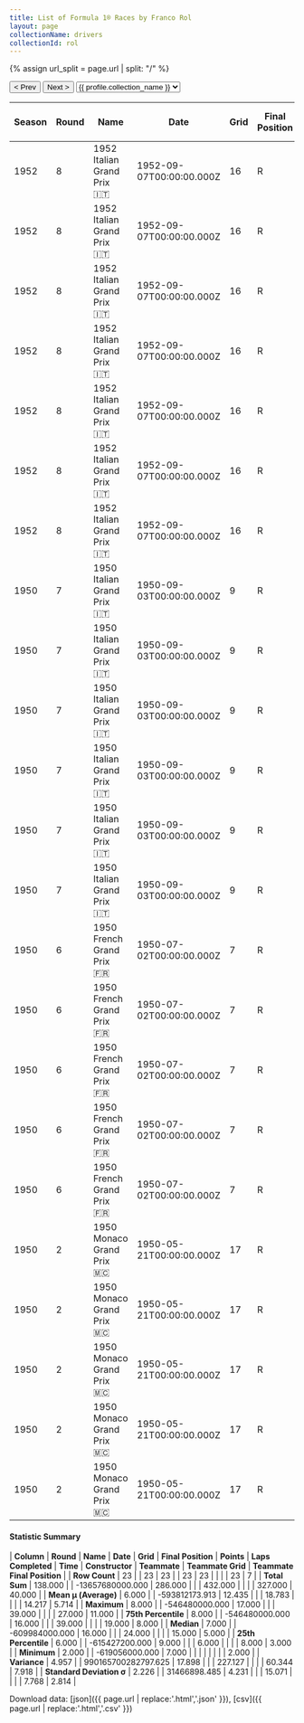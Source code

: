 ```yaml
---
title: List of Formula 1® Races by Franco Rol
layout: page
collectionName: drivers
collectionId: rol
---
```


{% assign url_split = page.url | split: "/" %}
<div id="collection-navigation">
<button onclick="selector.options[selector.selectedIndex-1].value && (window.location = selector.options[selector.selectedIndex-1].value);">&lt; Prev</button>
<button onclick="selector.options[selector.selectedIndex+1].value && (window.location = selector.options[selector.selectedIndex+1].value);">Next &gt;</button>
<select id="selector" onchange="this.options[this.selectedIndex].value && (window.location = this.options[this.selectedIndex].value);">
  {% for collectionId in site.data[page.collectionName].refs %}
    {% if collectionId == page.collectionId %}
      {% assign selected = "selected" %}
    {% else %}
      {% assign selected = "" %}
    {% endif %}
    {% assign profile = site.data[page.collectionName][collectionId].profile %}
    <option value="/f1/{{ page.collectionName }}/{{ collectionId }}/{{ url_split[4] }}" {{ selected }}>{{ profile.collection_name }}</option>
  {% endfor %}
</select>
</div>

| Season | Round | Name | Date | Grid | Final Position | Points | Laps Completed | Time | Constructor | Teammate | Teammate Grid | Teammate Final Position |
|--|--|--|--|--|--|--|--|--|--|--|--|--|
| 1952 | 8 | 1952 Italian Grand Prix 🇮🇹 | 1952-09-07T00:00:00.000Z | 16 | R | 0.0 | 24 |   | Maserati 🇮🇹 | [José Froilán González 🇦🇷](/f1/drivers/gonzalez) | 5 | 2 |
| 1952 | 8 | 1952 Italian Grand Prix 🇮🇹 | 1952-09-07T00:00:00.000Z | 16 | R | 0.0 | 24 |   | Maserati 🇮🇹 | [Felice Bonetto 🇮🇹](/f1/drivers/bonetto) | 13 | 5 |
| 1952 | 8 | 1952 Italian Grand Prix 🇮🇹 | 1952-09-07T00:00:00.000Z | 16 | R | 0.0 | 24 |   | Maserati 🇮🇹 | [Chico Landi 🇧🇷](/f1/drivers/landi) | 18 | 8 |
| 1952 | 8 | 1952 Italian Grand Prix 🇮🇹 | 1952-09-07T00:00:00.000Z | 16 | R | 0.0 | 24 |   | Maserati 🇮🇹 | [Eitel Cantoni 🇺🇾](/f1/drivers/cantoni) | 23 | 11 |
| 1952 | 8 | 1952 Italian Grand Prix 🇮🇹 | 1952-09-07T00:00:00.000Z | 16 | R | 0.0 | 24 |   | Maserati 🇮🇹 | [Gino Bianco 🇧🇷](/f1/drivers/bianco) | 25 | R |
| 1952 | 8 | 1952 Italian Grand Prix 🇮🇹 | 1952-09-07T00:00:00.000Z | 16 | R | 0.0 | 24 |   | Maserati 🇮🇹 | [Alberto Crespo 🇦🇷](/f1/drivers/crespo) | 0 | F |
| 1952 | 8 | 1952 Italian Grand Prix 🇮🇹 | 1952-09-07T00:00:00.000Z | 16 | R | 0.0 | 24 |   | Maserati 🇮🇹 | [Toulo de Graffenried 🇨🇭](/f1/drivers/graffenried) | 0 | F |
| 1950 | 7 | 1950 Italian Grand Prix 🇮🇹 | 1950-09-03T00:00:00.000Z | 9 | R | 0.0 | 39 |   | Maserati 🇮🇹 | [Toulo de Graffenried 🇨🇭](/f1/drivers/graffenried) | 17 | 6 |
| 1950 | 7 | 1950 Italian Grand Prix 🇮🇹 | 1950-09-03T00:00:00.000Z | 9 | R | 0.0 | 39 |   | Maserati 🇮🇹 | [David Murray 🇬🇧](/f1/drivers/murray) | 24 | R |
| 1950 | 7 | 1950 Italian Grand Prix 🇮🇹 | 1950-09-03T00:00:00.000Z | 9 | R | 0.0 | 39 |   | Maserati 🇮🇹 | [Franco Comotti 🇮🇹](/f1/drivers/comotti) | 26 | R |
| 1950 | 7 | 1950 Italian Grand Prix 🇮🇹 | 1950-09-03T00:00:00.000Z | 9 | R | 0.0 | 39 |   | Maserati 🇮🇹 | [Louis Chiron 🇲🇨](/f1/drivers/chiron) | 19 | R |
| 1950 | 7 | 1950 Italian Grand Prix 🇮🇹 | 1950-09-03T00:00:00.000Z | 9 | R | 0.0 | 39 |   | Maserati 🇮🇹 | [Prince Bira 🇹🇭](/f1/drivers/bira) | 15 | R |
| 1950 | 7 | 1950 Italian Grand Prix 🇮🇹 | 1950-09-03T00:00:00.000Z | 9 | R | 0.0 | 39 |   | Maserati 🇮🇹 | [Paul Pietsch 🇩🇪](/f1/drivers/pietsch) | 27 | R |
| 1950 | 6 | 1950 French Grand Prix 🇫🇷 | 1950-07-02T00:00:00.000Z | 7 | R | 0.0 | 6 |   | Maserati 🇮🇹 | [Felice Bonetto 🇮🇹](/f1/drivers/bonetto) | 10 | R |
| 1950 | 6 | 1950 French Grand Prix 🇫🇷 | 1950-07-02T00:00:00.000Z | 7 | R | 0.0 | 6 |   | Maserati 🇮🇹 | [Reg Parnell 🇬🇧](/f1/drivers/reg_parnell) | 11 | R |
| 1950 | 6 | 1950 French Grand Prix 🇫🇷 | 1950-07-02T00:00:00.000Z | 7 | R | 0.0 | 6 |   | Maserati 🇮🇹 | [Louis Chiron 🇲🇨](/f1/drivers/chiron) | 13 | R |
| 1950 | 6 | 1950 French Grand Prix 🇫🇷 | 1950-07-02T00:00:00.000Z | 7 | R | 0.0 | 6 |   | Maserati 🇮🇹 | [David Hampshire 🇬🇧](/f1/drivers/hampshire) | 17 | R |
| 1950 | 6 | 1950 French Grand Prix 🇫🇷 | 1950-07-02T00:00:00.000Z | 7 | R | 0.0 | 6 |   | Maserati 🇮🇹 | [José Froilán González 🇦🇷](/f1/drivers/gonzalez) | 8 | R |
| 1950 | 2 | 1950 Monaco Grand Prix 🇲🇨 | 1950-05-21T00:00:00.000Z | 17 | R | 0.0 | 0 |   | Maserati 🇮🇹 | [Louis Chiron 🇲🇨](/f1/drivers/chiron) | 8 | 3 |
| 1950 | 2 | 1950 Monaco Grand Prix 🇲🇨 | 1950-05-21T00:00:00.000Z | 17 | R | 0.0 | 0 |   | Maserati 🇮🇹 | [Prince Bira 🇹🇭](/f1/drivers/bira) | 15 | 5 |
| 1950 | 2 | 1950 Monaco Grand Prix 🇲🇨 | 1950-05-21T00:00:00.000Z | 17 | R | 0.0 | 0 |   | Maserati 🇮🇹 | [José Froilán González 🇦🇷](/f1/drivers/gonzalez) | 3 | R |
| 1950 | 2 | 1950 Monaco Grand Prix 🇲🇨 | 1950-05-21T00:00:00.000Z | 17 | R | 0.0 | 0 |   | Maserati 🇮🇹 | [Toulo de Graffenried 🇨🇭](/f1/drivers/graffenried) | 12 | R |
| 1950 | 2 | 1950 Monaco Grand Prix 🇲🇨 | 1950-05-21T00:00:00.000Z | 17 | R | 0.0 | 0 |   | Maserati 🇮🇹 | [Alfredo Pián 🇦🇷](/f1/drivers/pian) | 18 | W |

#### Statistic Summary

| **Column** | **Round** | **Name** | **Date** | **Grid** | **Final Position** | **Points** | **Laps Completed** | **Time** | **Constructor** | **Teammate** | **Teammate Grid** | **Teammate Final Position** |
| **Row Count** | 23 |  | 23 | 23 |  | 23 | 23 |  |  |  | 23 | 7 |
| **Total Sum** | 138.000 |  | -13657680000.000 | 286.000 |  |  | 432.000 |  |  |  | 327.000 | 40.000 |
| **Mean μ (Average)** | 6.000 |  | -593812173.913 | 12.435 |  |  | 18.783 |  |  |  | 14.217 | 5.714 |
| **Maximum** | 8.000 |  | -546480000.000 | 17.000 |  |  | 39.000 |  |  |  | 27.000 | 11.000 |
| **75th Percentile** | 8.000 |  | -546480000.000 | 16.000 |  |  | 39.000 |  |  |  | 19.000 | 8.000 |
| **Median** | 7.000 |  | -609984000.000 | 16.000 |  |  | 24.000 |  |  |  | 15.000 | 5.000 |
| **25th Percentile** | 6.000 |  | -615427200.000 | 9.000 |  |  | 6.000 |  |  |  | 8.000 | 3.000 |
| **Minimum** | 2.000 |  | -619056000.000 | 7.000 |  |  |  |  |  |  |  | 2.000 |
| **Variance** | 4.957 |  | 990165700282797.625 | 17.898 |  |  | 227.127 |  |  |  | 60.344 | 7.918 |
| **Standard Deviation σ** | 2.226 |  | 31466898.485 | 4.231 |  |  | 15.071 |  |  |  | 7.768 | 2.814 |

Download data: [json]({{ page.url | replace:'.html','.json' }}), [csv]({{ page.url | replace:'.html','.csv' }})
